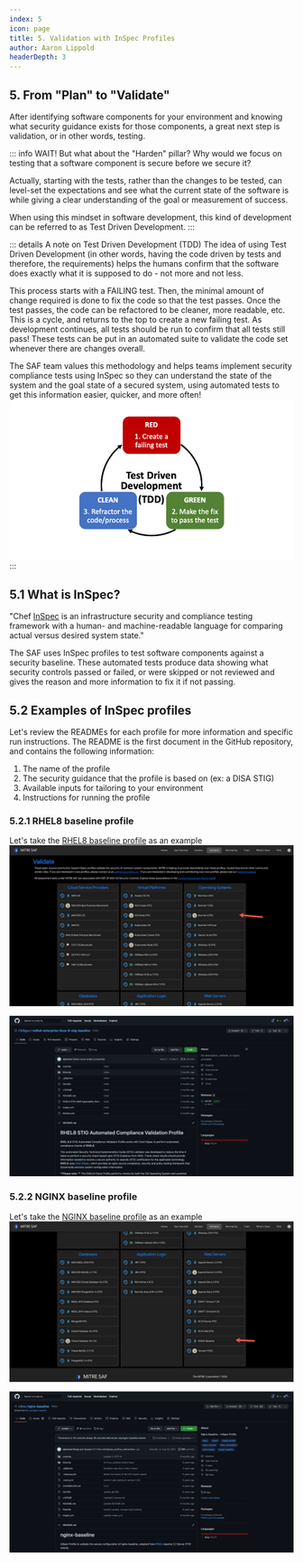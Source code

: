```yaml
---
index: 5
icon: page
title: 5. Validation with InSpec Profiles
author: Aaron Lippold
headerDepth: 3
---
```


## 5. From "Plan" to "Validate"

After identifying software components for your environment and knowing what security guidance exists for those components, a great next step is validation, or in other words, testing.

::: info WAIT!
But what about the "Harden" pillar? Why would we focus on testing that a software component is secure before we secure it?

Actually, starting with the tests, rather than the changes to be tested, can level-set the expectations and see what the current state of the software is while giving a clear understanding of the goal or measurement of success. 

When using this mindset in software development, this kind of development can be referred to as Test Driven Development.
:::

::: details A note on Test Driven Development (TDD)
The idea of using Test Driven Development (in other words, having the code driven by tests and therefore, the requirements) helps the humans confirm that the software does exactly what it is supposed to do - not more and not less. 

This process starts with a FAILING test. Then, the minimal amount of change required is done to fix the code so that the test passes. Once the test passes, the code can be refactored to be cleaner, more readable, etc. This is a cycle, and returns to the top to create a new failing test. As development continues, all tests should be run to confirm that all tests still pass! These tests can be put in an automated suite to validate the code set whenever there are changes overall.

The SAF team values this methodology and helps teams implement security compliance tests using InSpec so they can understand the state of the system and the goal state of a secured system, using automated tests to get this information easier, quicker, and more often!
![Alt text](../../assets/img/TestDrivenDevelopment.png)
:::

## 5.1 What is InSpec?
"Chef [InSpec](https://www.chef.io/downloads/tools/inspec) is an infrastructure security and compliance testing framework with a human- and machine-readable language for comparing actual versus desired system state." 

The SAF uses InSpec profiles to test software components against a security baseline. These automated tests produce data showing what security controls passed or failed, or were skipped or not reviewed and gives the reason and more information to fix it if not passing.

## 5.2 Examples of InSpec profiles
Let's review the READMEs for each profile for more information and specific run instructions. The README is the first document in the GitHub repository, and contains the following information:
1. The name of the profile
2. The security guidance that the profile is based on (ex: a DISA STIG)
3. Available inputs for tailoring to your environment
4. Instructions for running the profile

### 5.2.1 RHEL8 baseline profile

Let's take the [RHEL8 baseline profile](https://github.com/CMSgov/redhat-enterprise-linux-8-stig-baseline) as an example  
![Alt text](../../assets/img/SAF_Rhel8.png)

![Alt text](../../assets/img/Github_Rhel8.png)

### 5.2.2 NGINX baseline profile

Let's take the [NGINX baseline profile](https://github.com/mitre/nginx-stigready-baseline) as an example  
![Alt text](../../assets/img/SAF_nginx.png)

![Alt text](../../assets/img/Github_nginx.png)
